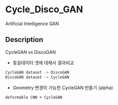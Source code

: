 # Cycle_Disco_GAN
Artificial Intelligence GAN

## Description
CycleGAN vs DiscoGAN
* 동일데이터 셋에 대해서 결과비교
```bash
CycleGAN dataset -> DiscoGAN
DiscoGAN dataset -> CycleGAN
```
* Geometry 변경이 가능한 CycleGAN 만들기 (alpha)
```bash
deformable CNN + CycleGAN
```
